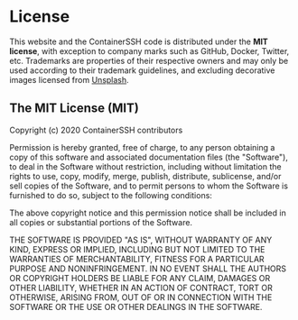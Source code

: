 <h1>License</h1>

This website and the ContainerSSH code is distributed under the **MIT license**, with exception to company marks such as GitHub, Docker, Twitter, etc. Trademarks are properties of their respective owners and may only be used according to their trademark guidelines, and excluding decorative images licensed from [Unsplash](https://unsplash.com/license).

## The MIT License (MIT)

Copyright (c) 2020 ContainerSSH contributors

Permission is hereby granted, free of charge, to any person obtaining a copy of this software and associated documentation files (the "Software"), to deal in the Software without restriction, including without limitation the rights to use, copy, modify, merge, publish, distribute, sublicense, and/or sell copies of the Software, and to permit persons to whom the Software is furnished to do so, subject to the following conditions:

The above copyright notice and this permission notice shall be included in all copies or substantial portions of the Software.

THE SOFTWARE IS PROVIDED "AS IS", WITHOUT WARRANTY OF ANY KIND, EXPRESS OR IMPLIED, INCLUDING BUT NOT LIMITED TO THE WARRANTIES OF MERCHANTABILITY, FITNESS FOR A PARTICULAR PURPOSE AND NONINFRINGEMENT. IN NO EVENT SHALL THE AUTHORS OR COPYRIGHT HOLDERS BE LIABLE FOR ANY CLAIM, DAMAGES OR OTHER LIABILITY, WHETHER IN AN ACTION OF CONTRACT, TORT OR OTHERWISE, ARISING FROM, OUT OF OR IN CONNECTION WITH THE SOFTWARE OR THE USE OR OTHER DEALINGS IN THE SOFTWARE.